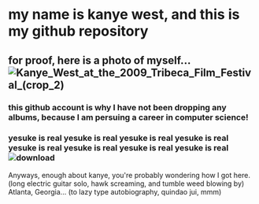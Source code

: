 # my name is kanye west, and this is my github repository

## for proof, here is a photo of myself... ![Kanye_West_at_the_2009_Tribeca_Film_Festival_(crop_2)](https://github.com/whenwillkanyedrop/whenwillkanyedrop/assets/126821836/3226a482-866a-4ba2-bbd0-6300887d27df)

### this github account is why I have not been dropping any albums, because I am persuing a career in computer science!

### yesuke is real yesuke is real yesuke is real yesuke is real yesuke is real yesuke is real yesuke is real yesuke is real ![download](https://github.com/whenwillkanyedrop/whenwillkanyedrop/assets/126821836/f20536d4-a4ee-4f65-a4a6-75f1102fecf3)

Anyways, enough about kanye, you're probably wondering how I got here. (long electric guitar solo, hawk screaming, and tumble weed blowing by) Atlanta, Georgia... (to lazy type autobiography, quindao jui, mmm)
